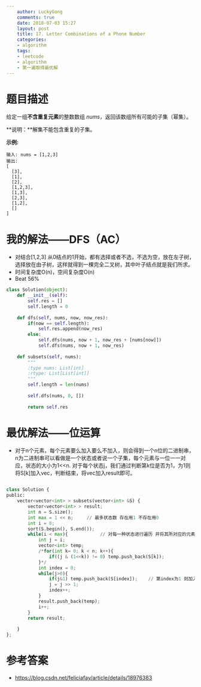 ```yaml
---
    author: LuckyGong
    comments: true
    date: 2018-07-03 15:27
    layout: post
    title: 17. Letter Combinations of a Phone Number
    categories:
    - algorithm
    tags:
    - leetcode
    - algorithm
    - 第一遍取得最优解
---
```


# 题目描述

给定一组**不含重复元素**的整数数组 *nums*，返回该数组所有可能的子集（幂集）。

**说明：**解集不能包含重复的子集。

**示例:**

```
输入: nums = [1,2,3]
输出:
[
  [3],
  [1],
  [2],
  [1,2,3],
  [1,3],
  [2,3],
  [1,2],
  []
]
```

# 我的解法——DFS（AC）

- 对结合[1,2,3] 从0结点的1开始，都有选择或者不选，不选为空，放在左子树，选择放在由子树，这样就得到一棵完全二叉树，其中叶子结点就是我们所求。
- 时间复杂度O(n)，空间复杂度O(n)
- Beat 56%

```python
class Solution(object):
    def __init__(self):
        self.res = []
        self.length = 0
        
    def dfs(self, nums, now, now_res):
        if(now == self.length):
            self.res.append(now_res)
        else:
            self.dfs(nums, now + 1, now_res + [nums[now]])
            self.dfs(nums, now + 1, now_res)
            
    def subsets(self, nums):
        """
        :type nums: List[int]
        :rtype: List[List[int]]
        """
        self.length = len(nums)
        
        self.dfs(nums, 0, [])
        
        return self.res
```



# 最优解法——位运算

- 对于n个元素，每个元素要么加入要么不加入，则会得到一个n位的二进制串，n为二进制串可以看做是一个状态或者说一个子集，每个元素与一位一一对应，状态的大小为1<<n. 对于每个状态j，我们通过判断第k位是否为1，为1则将S[k]加入vec，判断结束，将vec加入result即可。

```python

class Solution {
public:
    vector<vector<int> > subsets(vector<int> &S) {
        vector<vector<int> > result;
        int n = S.size();
        int max = 1 << n;     // 最多状态数 存在用1 不存在用0
        int i = 0;
        sort(S.begin(), S.end());
        while(i < max){            // 对每一种状态进行遍历 并将其所对应的元素加入到集合中
            int j = i;
            vector<int> temp;
            /*for(int k= 0; k < n; k++){
                if((j & (1<<k)) != 0) temp.push_back(S[k]);
            }*/
            int index = 0;
            while(j>0){
                if(j&1) temp.push_back(S[index]);    // 第index为1 则加入s[index]位
                j = j >> 1;
                index++;
            }
            result.push_back(temp);
            i++;
        }
        return result;
        
    }
};
```



# 参考答案

- https://blog.csdn.net/feliciafay/article/details/18976383